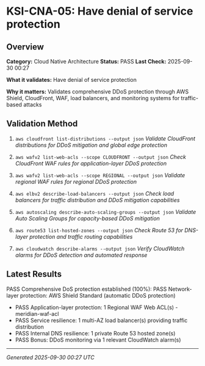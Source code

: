 # KSI-CNA-05: Have denial of service protection

## Overview

**Category:** Cloud Native Architecture
**Status:** PASS
**Last Check:** 2025-09-30 00:27

**What it validates:** Have denial of service protection

**Why it matters:** Validates comprehensive DDoS protection through AWS Shield, CloudFront, WAF, load balancers, and monitoring systems for traffic-based attacks

## Validation Method

1. `aws cloudfront list-distributions --output json`
   *Validate CloudFront distributions for DDoS mitigation and global edge protection*

2. `aws wafv2 list-web-acls --scope CLOUDFRONT --output json`
   *Check CloudFront WAF rules for application-layer DDoS protection*

3. `aws wafv2 list-web-acls --scope REGIONAL --output json`
   *Validate regional WAF rules for regional DDoS protection*

4. `aws elbv2 describe-load-balancers --output json`
   *Check load balancers for traffic distribution and DDoS mitigation capabilities*

5. `aws autoscaling describe-auto-scaling-groups --output json`
   *Validate Auto Scaling Groups for capacity-based DDoS mitigation*

6. `aws route53 list-hosted-zones --output json`
   *Check Route 53 for DNS-layer protection and traffic routing capabilities*

7. `aws cloudwatch describe-alarms --output json`
   *Verify CloudWatch alarms for DDoS detection and automated response*

## Latest Results

PASS Comprehensive DoS protection established (100%): PASS Network-layer protection: AWS Shield Standard (automatic DDoS protection)
- PASS Application-layer protection: 1 Regional WAF Web ACL(s) - meridian-waf-acl
- PASS Service resilience: 1 multi-AZ load balancer(s) providing traffic distribution
- PASS Internal DNS resilience: 1 private Route 53 hosted zone(s)
- PASS Bonus: DDoS monitoring via 1 relevant CloudWatch alarm(s)

---
*Generated 2025-09-30 00:27 UTC*